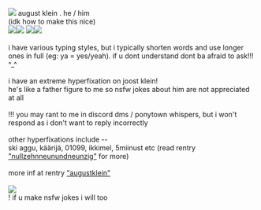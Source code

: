 ![](https://pixels.crd.co/assets/images/gallery24/6b9c6cc1.gif?v=99d3974e) august klein . he / him
<br> (idk how to make this nice)
<br> ![](https://autism.crd.co/assets/images/gallery04/0de056be_original.jpg?v=1be2f3c4)![](https://autism.crd.co/assets/images/gallery04/0de056be_original.jpg?v=1be2f3c4) ![](https://i.postimg.cc/zBXHnMdZ/ocean-gay-flag-20px-7-stripes.png)![](https://i.postimg.cc/zBXHnMdZ/ocean-gay-flag-20px-7-stripes.png)
<br>
<br> i have various typing styles, but i typically shorten words and use longer ones in full (eg: ya = yes/yeah). if u dont understand dont ba afraid to ask!!! ^_^
<br>
<br> i have an extreme hyperfixation on joost klein!
<br> he's like a father figure to me so nsfw jokes about him are not appreciated at all
<br>
<br> !!! you may rant to me in discord dms / ponytown whispers, but i won't respond as i don't want to reply incorrectly
<br>
<br> other hyperfixations include --
<br> ski aggu, käärijä, 01099, ikkimel, 5miinust etc (read rentry ["nullzehnneunundneunzig"](https://rentry.co/nullzehnneunundneunzig) for more)
<br>
<br> more inf at rentry ["augustklein"](https://rentry.co/augustklein)
<br>
<br> ![](https://i.imgur.com/c5QjHX8.jpeg)
<br> ! if u make nsfw jokes i will too
<!---
ey bro wyd here
--->
